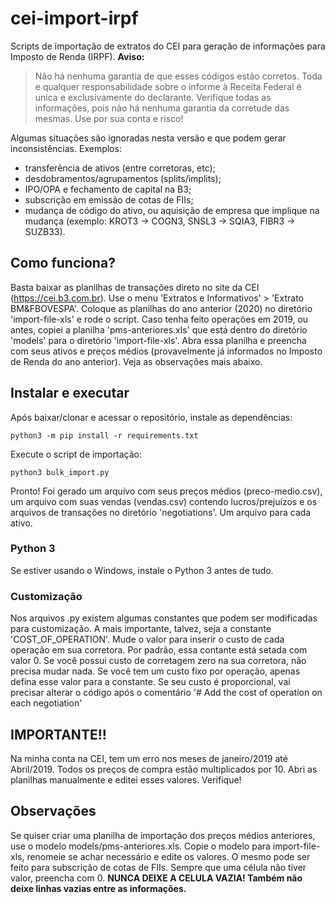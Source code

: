 # cei-import-irpf

Scripts de importação de extratos do CEI para geração de informações para Imposto de Renda (IRPF). **Aviso:**

> Não há nenhuma garantia de que esses códigos estão corretos.
> Toda e qualquer responsabilidade sobre o informe à Receita Federal é unica e exclusivamente do declarante.
> Verifique todas as informações, pois não há nenhuma garantia da corretude das mesmas. Use por sua conta e risco!

Algumas situações são ignoradas nesta versão e que podem gerar inconsistências. Exemplos:

 - transferência de ativos (entre corretoras, etc);
 - desdobramentos/agrupamentos (splits/implits);
 - IPO/OPA e fechamento de capital na B3;
 - subscrição em emissão de cotas de FIIs;
 - mudança de código do ativo, ou aquisição de empresa que implique na mudança (exemplo: KROT3 -> COGN3, SNSL3 -> SQIA3, FIBR3 -> SUZB33).

## Como funciona?

Basta baixar as planilhas de transações direto no site da CEI (https://cei.b3.com.br). Use o menu 'Extratos e Informativos' > 'Extrato BM&FBOVESPA'. Coloque as planilhas do ano anterior (2020) no diretório 'import-file-xls' e rode o script. Caso tenha feito operações em 2019, ou antes, copiei a planilha 'pms-anteriores.xls' que está dentro do diretório 'models' para o diretório 'import-file-xls'. Abra essa planilha e preencha com seus ativos e preços médios (provavelmente já informados no Imposto de Renda do ano anterior). Veja as observações mais abaixo.

## Instalar e executar

Após baixar/clonar e acessar o repositório, instale as dependências:

  `python3 -m pip install -r requirements.txt`

Execute o script de importação:

  `python3 bulk_import.py`

Pronto! Foi gerado um arquivo com seus preços médios (preco-medio.csv), um arquivo com suas vendas (vendas.csv) contendo lucros/prejuízos e os arquivos de transações no diretório 'negotiations'. Um arquivo para cada ativo.

### Python 3

Se estiver usando o Windows, instale o Python 3 antes de tudo.

### Customização

Nos arquivos .py existem algumas constantes que podem ser modificadas para customização. A mais importante, talvez, seja a constante 'COST_OF_OPERATION'. Mude o valor para inserir o custo de cada operação em sua corretora. Por padrão, essa contante está setada com valor 0. Se você possui custo de corretagem zero na sua corretora, não precisa mudar nada. Se você tem um custo fixo por operação, apenas defina esse valor para a constante. Se seu custo é proporcional, vai precisar alterar o código após o comentário '# Add the cost of operation on each negotiation'

## IMPORTANTE!!

Na minha conta na CEI, tem um erro nos meses de janeiro/2019 até Abril/2019. Todos os preços de compra estão multiplicados por 10. Abri as planilhas manualmente e editei esses valores. Verifique!


## Observações

Se quiser criar uma planilha de importação dos preços médios anteriores, use o modelo models/pms-anteriores.xls. Copie o modelo para import-file-xls, renomeie se achar necessário e edite os valores. O mesmo pode ser feito para subscrição de cotas de FIIs. Sempre que uma célula não tiver valor, preencha com 0. **NUNCA DEIXE A CELULA VAZIA! Também não deixe linhas vazias entre as informações.**
